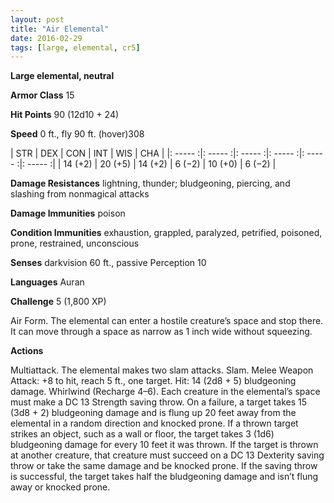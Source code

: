 ```yaml
---
layout: post
title: "Air Elemental"
date: 2016-02-29
tags: [large, elemental, cr5]
---
```


**Large elemental, neutral**

**Armor Class** 15

**Hit Points** 90 (12d10 + 24)

**Speed** 0 ft., fly 90 ft. (hover)308

|   STR   |   DEX   |   CON   |   INT   |   WIS   |   CHA   |
|: ----- :|: ----- :|: ----- :|: ----- :|: ----- :|: ----- :|
| 14 (+2) | 20 (+5) | 14 (+2) | 6 (−2) | 10 (+0) | 6 (−2) |

**Damage Resistances** lightning, thunder; bludgeoning, piercing, and slashing from nonmagical attacks 

**Damage Immunities** poison 

**Condition Immunities** exhaustion, grappled, paralyzed, petrified, poisoned, prone, restrained, unconscious 

**Senses** darkvision 60 ft., passive Perception 10 

**Languages** Auran 

**Challenge** 5 (1,800 XP)

Air Form. The elemental can enter a hostile creature’s space and stop there. It can move through a space as narrow as 1 inch wide without squeezing. 

**Actions** 

Multiattack. The elemental makes two slam attacks. Slam. Melee Weapon Attack: +8 to hit, reach 5 ft., one target. Hit: 14 (2d8 + 5) bludgeoning damage. Whirlwind (Recharge 4–6). Each creature in the elemental’s space must make a DC 13 Strength saving throw. On a failure, a target takes 15 (3d8 + 2) bludgeoning damage and is flung up 20 feet away from the elemental in a random direction and knocked prone. If a thrown target strikes an object, such as a wall or floor, the target takes 3 (1d6) bludgeoning damage for every 10 feet it was thrown. If the target is thrown at another creature, that creature must succeed on a DC 13 Dexterity saving throw or take the same damage and be knocked prone. If the saving throw is successful, the target takes half the bludgeoning damage and isn’t flung away or knocked prone.